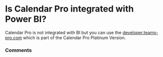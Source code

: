 # Is Calendar Pro integrated with Power BI?

<p class="no-margin">Calendar Pro is not integrated with BI but you can use the <a href="https://developer.teams-pro.com/" target="_blank" class="intercom-content-link">developer.teams-pro.com</a> which is part of the Calendar Pro Platinum Version.</p>

### Comments

<Commentaire />